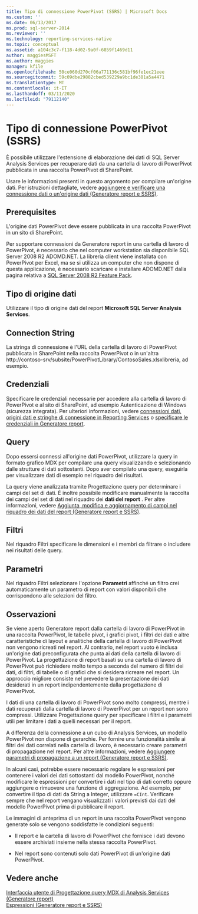 ```yaml
---
title: Tipo di connessione PowerPivot (SSRS) | Microsoft Docs
ms.custom: ''
ms.date: 06/13/2017
ms.prod: sql-server-2014
ms.reviewer: ''
ms.technology: reporting-services-native
ms.topic: conceptual
ms.assetid: a104c3c7-f118-4d02-9a0f-6859f1469d11
author: maggiesMSFT
ms.author: maggies
manager: kfile
ms.openlocfilehash: 50ce060d270cf06a771136c581bf96fe1ec21eee
ms.sourcegitcommit: 59c09dbe29882cbed539229a9bc1de381a5a4471
ms.translationtype: MT
ms.contentlocale: it-IT
ms.lasthandoff: 03/11/2020
ms.locfileid: "79112140"
---
```

# <a name="powerpivot-connection-type-ssrs"></a>Tipo di connessione PowerPivot (SSRS)
  È possibile utilizzare l'estensione di elaborazione dei dati di SQL Server Analysis Services per recuperare dati da una cartella di lavoro di PowerPivot pubblicata in una raccolta PowerPivot di SharePoint.  
  
 Usare le informazioni presenti in questo argomento per compilare un'origine dati. Per istruzioni dettagliate, vedere [aggiungere e verificare una connessione dati o un'origine dati &#40;Generatore report e SSRS&#41;](add-and-verify-a-data-connection-report-builder-and-ssrs.md).  
  
## <a name="prerequisites"></a>Prerequisites  
 L'origine dati PowerPivot deve essere pubblicata in una raccolta PowerPivot in un sito di SharePoint.  
  
 Per supportare connessioni da Generatore report in una cartella di lavoro di PowerPivot, è necessario che nel computer workstation sia disponibile SQL Server 2008 R2 ADOMD.NET. La libreria client viene installata con PowerPivot per Excel, ma se si utilizza un computer che non dispone di questa applicazione, è necessario scaricare e installare ADOMD.NET dalla pagina relativa a [SQL Server 2008 R2 Feature Pack](https://www.microsoft.com/download/details.aspx?id=44272).  
  
## <a name="data-source-type"></a>Tipo di origine dati  
 Utilizzare il tipo di origine dati del report **Microsoft SQL Server Analysis Services**.  
  
## <a name="connection-string"></a>Connection String  
 La stringa di connessione è l'URL della cartella di lavoro di PowerPivot pubblicata in SharePoint nella raccolta PowerPivot o in un'altra http://contoso-srv/subsite/PowerPivotLibrary/ContosoSales.xlsxlibreria, ad esempio.  
  
## <a name="credentials"></a>Credenziali  
 Specificare le credenziali necessarie per accedere alla cartella di lavoro di PowerPivot e al sito di SharePoint, ad esempio Autenticazione di Windows (sicurezza integrata). Per ulteriori informazioni, vedere [connessioni dati, origini dati e stringhe di connessione in Reporting Services](../data-connections-data-sources-and-connection-strings-in-reporting-services.md) o [specificare le credenziali in Generatore report](../specify-credentials-in-report-builder.md).  
  
## <a name="queries"></a>Query  
 Dopo essersi connessi all'origine dati PowerPivot, utilizzare la query in formato grafico MDX per compilare una query visualizzando e selezionando dalle strutture di dati sottostanti. Dopo aver compilato una query, eseguirla per visualizzare dati di esempio nel riquadro dei risultati.  
  
 La query viene analizzata tramite Progettazione query per determinare i campi del set di dati. È inoltre possibile modificare manualmente la raccolta dei campi del set di dati nel riquadro dei **dati del report** . Per altre informazioni, vedere [Aggiunta, modifica e aggiornamento di campi nel riquadro dei dati del report &#40;Generatore report e SSRS&#41;](add-edit-refresh-fields-in-the-report-data-pane-report-builder-and-ssrs.md).  
  
## <a name="filters"></a>Filtri  
 Nel riquadro Filtri specificare le dimensioni e i membri da filtrare o includere nei risultati delle query.  
  
## <a name="parameters"></a>Parametri  
 Nel riquadro Filtri selezionare l'opzione **Parametri** affinché un filtro crei automaticamente un parametro di report con valori disponibili che corrispondono alle selezioni del filtro.  
  
## <a name="remarks"></a>Osservazioni  
 Se viene aperto Generatore report dalla cartella di lavoro di PowerPivot in una raccolta PowerPivot, le tabelle pivot, i grafici pivot, i filtri dei dati e altre caratteristiche di layout e analitiche della cartella di lavoro di PowerPivot non vengono ricreati nel report. Al contrario, nel report vuoto è inclusa un'origine dati preconfigurata che punta ai dati della cartella di lavoro di PowerPivot. La progettazione di report basati su una cartella di lavoro di PowerPivot può richiedere molto tempo a seconda del numero di filtri dei dati, di filtri, di tabelle o di grafici che si desidera ricreare nel report. Un approccio migliore consiste nel prevedere la presentazione dei dati desiderati in un report indipendentemente dalla progettazione di PowerPivot.  
  
 I dati di una cartella di lavoro di PowerPivot sono molto compressi, mentre i dati recuperati dalla cartella di lavoro di PowerPivot per un report non sono compressi. Utilizzare Progettazione query per specificare i filtri e i parametri utili per limitare i dati a quelli necessari per il report.  
  
 A differenza della connessione a un cubo di Analysis Services, un modello PowerPivot non dispone di gerarchie. Per fornire una funzionalità simile ai filtri dei dati correlati nella cartella di lavoro, è necessario creare parametri di propagazione nel report. Per altre informazioni, vedere [Aggiungere parametri di propagazione a un report &#40;Generatore report e SSRS&#41;](../report-design/add-cascading-parameters-to-a-report-report-builder-and-ssrs.md).  
  
 In alcuni casi, potrebbe essere necessario regolare le espressioni per contenere i valori dei dati sottostanti dal modello PowerPivot, nonché modificare le espressioni per convertire i dati nel tipo di dati corretto oppure aggiungere o rimuovere una funzione di aggregazione. Ad esempio, per convertire il tipo di dati da String a Integer, utilizzare `=CInt`. Verificare sempre che nel report vengano visualizzati i valori previsti dai dati del modello PowerPivot prima di pubblicare il report.  
  
 Le immagini di anteprima di un report in una raccolta PowerPivot vengono generate solo se vengono soddisfatte le condizioni seguenti:  
  
-   Il report e la cartella di lavoro di PowerPivot che fornisce i dati devono essere archiviati insieme nella stessa raccolta PowerPivot.  
  
-   Nel report sono contenuti solo dati PowerPivot di un'origine dati PowerPivot.  
  
## <a name="see-also"></a>Vedere anche  
 [Interfaccia utente di Progettazione query MDX di Analysis Services &#40;Generatore report&#41;](../analysis-services-mdx-query-designer-user-interface-report-builder.md)   
 [Espressioni &#40;Generatore report e SSRS&#41;](../report-design/expressions-report-builder-and-ssrs.md)  
  
  
